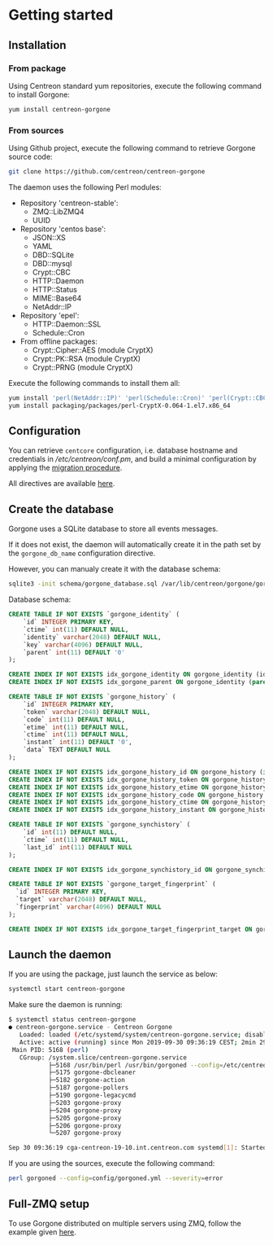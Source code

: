 # Getting started

## Installation

### From package

Using Centreon standard yum repositories, execute the following command to install Gorgone:

```bash
yum install centreon-gorgone
```

### From sources

Using Github project, execute the following command to retrieve Gorgone source code:

```bash
git clone https://github.com/centreon/centreon-gorgone
```

The daemon uses the following Perl modules:

* Repository 'centreon-stable':
  * ZMQ::LibZMQ4
  * UUID
* Repository 'centos base':
  * JSON::XS
  * YAML
  * DBD::SQLite
  * DBD::mysql
  * Crypt::CBC
  * HTTP::Daemon
  * HTTP::Status
  * MIME::Base64
  * NetAddr::IP
* Repository 'epel':
  * HTTP::Daemon::SSL
  * Schedule::Cron
* From offline packages:
  * Crypt::Cipher::AES (module CryptX)
  * Crypt::PK::RSA (module CryptX)
  * Crypt::PRNG (module CryptX)

Execute the following commands to install them all:

```bash
yum install 'perl(NetAddr::IP)' 'perl(Schedule::Cron)' 'perl(Crypt::CBC)' 'perl(ZMQ::LibZMQ4)' 'perl(JSON::XS)' 'perl(YAML)' 'perl(DBD::SQLite)' 'perl(DBD::mysql)' 'perl(UUID)' 'perl(HTTP::Daemon)' 'perl(HTTP::Daemon::SSL)' 'perl(HTTP::Status)' 'perl(MIME::Base64)'
yum install packaging/packages/perl-CryptX-0.064-1.el7.x86_64
```

## Configuration

You can retrieve `centcore` configuration, i.e. database hostname and credentials in */etc/centreon/conf.pm*, and build a minimal configuration by applying the [migration procedure](../docs/migration.md).

All directives are available [here](../docs/configuration.md).

## Create the database

Gorgone uses a SQLite database to store all events messages.

If it does not exist, the daemon will automatically create it in the path set by the `gorgone_db_name` configuration directive.

However, you can manualy create it with the database schema:

```bash
sqlite3 -init schema/gorgone_database.sql /var/lib/centreon/gorgone/gorgone.sdb
```

Database schema:

```sql
CREATE TABLE IF NOT EXISTS `gorgone_identity` (
    `id` INTEGER PRIMARY KEY,
    `ctime` int(11) DEFAULT NULL,
    `identity` varchar(2048) DEFAULT NULL,
    `key` varchar(4096) DEFAULT NULL,
    `parent` int(11) DEFAULT '0'
);

CREATE INDEX IF NOT EXISTS idx_gorgone_identity ON gorgone_identity (identity);
CREATE INDEX IF NOT EXISTS idx_gorgone_parent ON gorgone_identity (parent);

CREATE TABLE IF NOT EXISTS `gorgone_history` (
    `id` INTEGER PRIMARY KEY,
    `token` varchar(2048) DEFAULT NULL,
    `code` int(11) DEFAULT NULL,
    `etime` int(11) DEFAULT NULL,
    `ctime` int(11) DEFAULT NULL,
    `instant` int(11) DEFAULT '0',
    `data` TEXT DEFAULT NULL
);

CREATE INDEX IF NOT EXISTS idx_gorgone_history_id ON gorgone_history (id);
CREATE INDEX IF NOT EXISTS idx_gorgone_history_token ON gorgone_history (token);
CREATE INDEX IF NOT EXISTS idx_gorgone_history_etime ON gorgone_history (etime);
CREATE INDEX IF NOT EXISTS idx_gorgone_history_code ON gorgone_history (code);
CREATE INDEX IF NOT EXISTS idx_gorgone_history_ctime ON gorgone_history (ctime);
CREATE INDEX IF NOT EXISTS idx_gorgone_history_instant ON gorgone_history (instant);

CREATE TABLE IF NOT EXISTS `gorgone_synchistory` (
    `id` int(11) DEFAULT NULL,
    `ctime` int(11) DEFAULT NULL,
    `last_id` int(11) DEFAULT NULL
);

CREATE INDEX IF NOT EXISTS idx_gorgone_synchistory_id ON gorgone_synchistory (id);

CREATE TABLE IF NOT EXISTS `gorgone_target_fingerprint` (
  `id` INTEGER PRIMARY KEY,
  `target` varchar(2048) DEFAULT NULL,
  `fingerprint` varchar(4096) DEFAULT NULL
);

CREATE INDEX IF NOT EXISTS idx_gorgone_target_fingerprint_target ON gorgone_target_fingerprint (target);
```

## Launch the daemon

If you are using the package, just launch the service as below:

```bash
systemctl start centreon-gorgone
```

Make sure the daemon is running:

```bash
$ systemctl status centreon-gorgone
● centreon-gorgone.service - Centreon Gorgone
   Loaded: loaded (/etc/systemd/system/centreon-gorgone.service; disabled; vendor preset: disabled)
   Active: active (running) since Mon 2019-09-30 09:36:19 CEST; 2min 29s ago
 Main PID: 5168 (perl)
   CGroup: /system.slice/centreon-gorgone.service
           ├─5168 /usr/bin/perl /usr/bin/gorgoned --config=/etc/centreon/gorgoned.yml --logfile=/var/log/centreon/gorgoned.log --severity=error
           ├─5175 gorgone-dbcleaner
           ├─5182 gorgone-action
           ├─5187 gorgone-pollers
           ├─5190 gorgone-legacycmd
           ├─5203 gorgone-proxy
           ├─5204 gorgone-proxy
           ├─5205 gorgone-proxy
           ├─5206 gorgone-proxy
           └─5207 gorgone-proxy

Sep 30 09:36:19 cga-centreon-19-10.int.centreon.com systemd[1]: Started Centreon Gorgone.
```

If you are using the sources, execute the following command:

```bash
perl gorgoned --config=config/gorgoned.yml --severity=error
```

## Full-ZMQ setup

To use Gorgone distributed on multiple servers using ZMQ, follow the example given [here](../docs/client_server_zmq.md).
